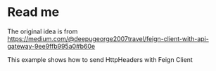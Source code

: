 # Read me

The original idea is from  
https://medium.com/@deepugeorge2007travel/feign-client-with-api-gateway-9ee9ffb995a0#b60e

This example shows how to send HttpHeaders with Feign Client
